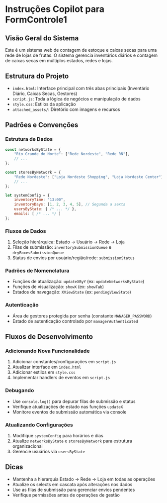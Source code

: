 # Instruções Copilot para FormControle1

## Visão Geral do Sistema
Este é um sistema web de contagem de estoque e caixas secas para uma rede de lojas de frutas. O sistema gerencia inventários diários e contagem de caixas secas em múltiplos estados, redes e lojas.

## Estrutura do Projeto
- `index.html`: Interface principal com três abas principais (Inventário Diário, Caixas Secas, Gestores)
- `script.js`: Toda a lógica de negócios e manipulação de dados
- `style.css`: Estilos da aplicação
- `attached_assets/`: Diretório com imagens e recursos

## Padrões e Convenções

### Estrutura de Dados
```javascript
const networksByState = {
    "Rio Grande do Norte": ["Rede Nordeste", "Rede RN"],
    // ...
};

const storesByNetwork = {
    "Rede Nordeste": ["Loja Nordeste Shopping", "Loja Nordeste Center"],
    // ...
};

let systemConfig = {
    inventoryTime: "13:00",
    inventoryDays: [1, 2, 3, 4, 5], // Segunda a sexta
    usersByState: { /* ... */ },
    emails: [ /* ... */ ]
};
```

### Fluxos de Dados
1. Seleção hierárquica: Estado -> Usuário -> Rede -> Loja
2. Filas de submissão: `inventorySubmissionQueue` e `dryBoxesSubmissionQueue`
3. Status de envios por usuário/região/rede: `submissionStatus`

### Padrões de Nomenclatura
- Funções de atualização: `updateXByY` (ex: `updateNetworksByState`)
- Funções de visualização: `showX` (ex: `showTab`)
- Estados de navegação: `XViewState` (ex: `pendingViewState`)

### Autenticação
- Área de gestores protegida por senha (constante `MANAGER_PASSWORD`)
- Estado de autenticação controlado por `managerAuthenticated`

## Fluxos de Desenvolvimento

### Adicionando Nova Funcionalidade
1. Adicionar constantes/configurações em `script.js`
2. Atualizar interface em `index.html`
3. Adicionar estilos em `style.css`
4. Implementar handlers de eventos em `script.js`

### Debugando
- Use `console.log()` para depurar filas de submissão e status
- Verifique atualizações de estado nas funções `updateX`
- Monitore eventos de submissão automática via console

### Atualizando Configurações
1. Modifique `systemConfig` para horários e dias
2. Atualize `networksByState` e `storesByNetwork` para estrutura organizacional
3. Gerencie usuários via `usersByState`

## Dicas
- Mantenha a hierarquia Estado -> Rede -> Loja em todas as operações
- Atualize os selects em cascata após alterações nos dados
- Use as filas de submissão para gerenciar envios pendentes
- Verifique permissões antes de operações de gestão
